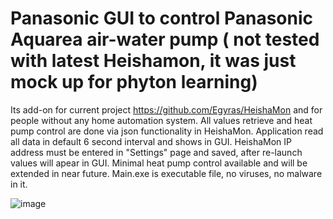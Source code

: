 # Panasonic GUI to control Panasonic Aquarea air-water pump ( not tested with latest Heishamon, it was just mock up for phyton learning)

Its add-on for current project https://github.com/Egyras/HeishaMon and for people without any home automation system. All values retrieve and heat pump control are done via json functionality in HeishaMon. Application read all data in default 6 second interval and shows in GUI. HeishaMon IP address must be entered in "Settings" page and saved, after re-launch values will apear in GUI. Minimal heat pump control available and will be extended in near future. 
Main.exe is executable file, no viruses, no malware in it.

![image](https://user-images.githubusercontent.com/36902688/155846235-0695034e-3a45-4fe6-bd30-63123e89ea0f.png)

